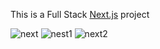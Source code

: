This is a Full Stack [Next.js](https://nextjs.org/) project 

![next](https://github.com/AbdlReman/nextjs-dashboard/assets/144048502/c35d614c-020a-44e4-bcb6-0fc6685af8b1)
![nest1](https://github.com/AbdlReman/nextjs-dashboard/assets/144048502/50a7dd86-9895-418a-914f-b9fb151b4da5)
![next2](https://github.com/AbdlReman/nextjs-dashboard/assets/144048502/06e680be-2e96-495a-9621-ea49dccb5630)
